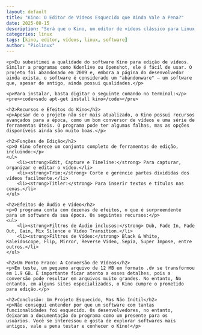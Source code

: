 ```yaml
---
layout: default
title: "Kino: O Editor de Vídeos Esquecido que Ainda Vale a Pena?"
date: 2025-08-15
description: "Será que o Kino, um editor de vídeos clássico para Linux, ainda é relevante? Explore as suas funcionalidades, limitações e descubra se este software esquecido vale a pena em 2025."
categories: linux
tags: [kino, editor, vídeos, linux, software]
author: "Piolinux"
---
```



<section class="post-content">

    <p>Eu subestimei a qualidade do software Kino para edição de vídeos. Similar a programas como Kdenlive ou Openshot, ele é fácil de usar. O projeto foi abandonado em 2009 e, embora a página do desenvolvedor ainda exista, o software é considerado um "abandonware" – um software que, apesar de antigo, ainda possui qualidades.</p>

    <p>Para instalar, basta digitar o seguinte comando no terminal:</p>
    <pre><code>sudo apt-get install kino</code></pre>

    <h2>Recursos e Efeitos do Kino</h2>
    <p>Apesar de o projeto não ser mais atualizado, o Kino possui recursos avançados para a época, como um bom conversor de vídeos e uma série de ferramentas úteis. O programa pode ter algumas falhas, mas as opções disponíveis ainda são muito boas.</p>

    <h2>Funções de Edição</h2>
    <p>O Kino oferece um conjunto completo de ferramentas de edição, incluindo:</p>
    <ul>
        <li><strong>Edit, Capture e Timeline:</strong> Para capturar, organizar e editar o vídeo.</li>
        <li><strong>Trim:</strong> Corte e gerencie partes divididas dos vídeos facilmente.</li>
        <li><strong>Titler:</strong> Para inserir textos e títulos nas cenas.</li>
    </ul>

    <h2>Efeitos de Áudio e Vídeo</h2>
    <p>O programa conta com dezenas de efeitos, o que é surpreendente 
    para um software da sua época. Os seguintes recursos:</p>
    <ul>
        <li><strong>Filtros de Áudio inclusos:</strong> Dub, Fade In, Fade Out, Gain, Mix Silence e Video Transition.</li>
        <li><strong>Filtros de Vídeo:</strong> Black & White, Kaleidoscope, Flip, Mirror, Reverse Video, Sepia, Super Impose, entre outros.</li>
    </ul>

    <h2>Um Ponto Fraco: A Conversão de Vídeos</h2>
    <p>Em teste, um pequeno arquivo de 12 MB em formato .dv se transformou em 1.9 GB. É importante ficar atento a esses detalhes, pois a conversão pode resultar em arquivos muito grandes. No entanto, No entanto, em alguns sites especializados, o Kino cumpre o prometido para edição.</p>

    <h2>Conclusão: Um Projeto Esquecido, Mas Não Inútil</h2>
    <p>Não consegui entender por que um software com tantas 
    funcionalidades foi esquecido. Os desenvolvedores, no entanto, 
    deixaram a documentação do programa como um presente para os 
    usuários. Você se interessou e gosta de explorar softwares mais antigos, vale a pena testar e conhecer o Kino!</p>
</section>


